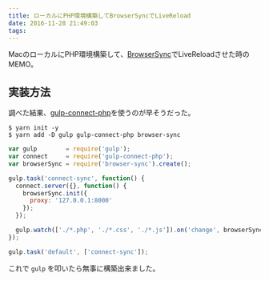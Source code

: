 ```yaml
---
title: ローカルにPHP環境構築してBrowserSyncでLiveReload
date: 2016-11-28 21:49:03
tags:
---
```


MacのローカルにPHP環境構築して、<a href="https://www.browsersync.io/" target="_blank">BrowserSync</a>でLiveReloadさせた時のMEMO。

## 実装方法
調べた結果、<a href="https://www.npmjs.com/package/gulp-connect-php" target="_blank">gulp-connect-php</a>を使うのが早そうだった。

``` shell
$ yarn init -y
$ yarn add -D gulp gulp-connect-php browser-sync
```

``` js gulpfile.js
var gulp        = require('gulp');
var connect     = require('gulp-connect-php');
var browserSync = require('browser-sync').create();

gulp.task('connect-sync', function() {
  connect.server({}, function() {
    browserSync.init({
      proxy: '127.0.0.1:8000'
    });
  });

  gulp.watch(['./*.php', './*.css', './*.js']).on('change', browserSync.reload);
});

gulp.task('default', ['connect-sync']);
```

これで <code>gulp</code> を叩いたら無事に構築出来ました。